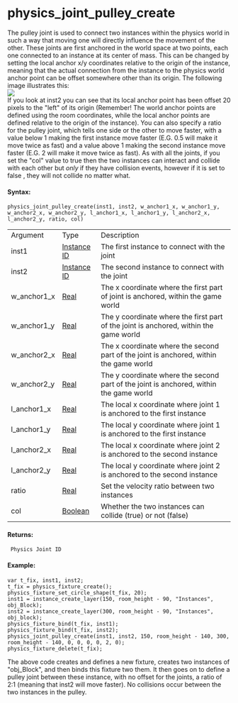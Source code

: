 # physics_joint_pulley_create

The pulley joint is used to connect two instances within the physics
world in such a way that moving one will directly influence the movement
of the other. These joints are first anchored in the world space at two
points, each one connected to an instance at its center of mass. This
can be changed by setting the local anchor x/y coordinates relative to
the origin of the instance, meaning that the actual connection from the
instance to the physics world anchor point can be offset somewhere other
than its origin. The following image illustrates this:  
![](https://gms.magecorn.com/Manual/assets/Images/Scripting_Reference/GML/Reference/Physics/pulley_joint_image.png)  
If you look at inst2 you can see that its local anchor point has been
offset 20 pixels to the "left" of its origin (Remember! The world anchor
points are defined using the room coordinates, while the local anchor
points are defined relative to the origin of the instance). You can also
specify a ratio for the pulley joint, which tells one side or the other
to move faster, with a value below 1 making the first instance move
faster (E.G. 0.5 will make it move twice as fast) and a value above 1
making the second instance move faster (E.G. 2 will make it move twice
as fast). As with all the joints, if you set the "col" value to true
then the two instances can interact and collide with each other but
*only* if they have collision events, however if it is set to false ,
they will not collide no matter what.

#### Syntax:

``` gml
physics_joint_pulley_create(inst1, inst2, w_anchor1_x, w_anchor1_y, w_anchor2_x, w_anchor2_y, l_anchor1_x, l_anchor1_y, l_anchor2_x, l_anchor2_y, ratio, col)
```

|             |                                                                                                                       |                                                                                        |
|-------------|-----------------------------------------------------------------------------------------------------------------------|----------------------------------------------------------------------------------------|
| Argument    | Type                                                                                                                  | Description                                                                            |
| inst1       |  [Instance ID](../../../../../GameMaker_Language/GML_Reference/Asset_Management/Instances/Instance_Variables/id)  | The first instance to connect with the joint                                           |
| inst2       |  [Instance ID](../../../../../GameMaker_Language/GML_Reference/Asset_Management/Instances/Instance_Variables/id)  | The second instance to connect with the joint                                          |
| w_anchor1_x |  [Real](../../../../../GameMaker_Language/GML_Overview/Data_Types)                                                | The x coordinate where the first part of joint is anchored, within the game world      |
| w_anchor1_y |  [Real](../../../../../GameMaker_Language/GML_Overview/Data_Types)                                                | The y coordinate where the first part of the joint is anchored, within the game world  |
| w_anchor2_x |  [Real](../../../../../GameMaker_Language/GML_Overview/Data_Types)                                                | The x coordinate where the second part of the joint is anchored, within the game world |
| w_anchor2_y |  [Real](../../../../../GameMaker_Language/GML_Overview/Data_Types)                                                | The y coordinate where the second part of the joint is anchored, within the game world |
| l_anchor1_x |  [Real](../../../../../GameMaker_Language/GML_Overview/Data_Types)                                                | The local x coordinate where joint 1 is anchored to the first instance                 |
| l_anchor1_y |  [Real](../../../../../GameMaker_Language/GML_Overview/Data_Types)                                                | The local y coordinate where joint 1 is anchored to the first instance                 |
| l_anchor2_x |  [Real](../../../../../GameMaker_Language/GML_Overview/Data_Types)                                                | The local x coordinate where joint 2 is anchored to the second instance                |
| l_anchor2_y |  [Real](../../../../../GameMaker_Language/GML_Overview/Data_Types)                                                | The local y coordinate where joint 2 is anchored to the second instance                |
| ratio       |  [Real](../../../../../GameMaker_Language/GML_Overview/Data_Types)                                                | Set the velocity ratio between two instances                                           |
| col         |  [Boolean](../../../../../GameMaker_Language/GML_Overview/Data_Types)                                             | Whether the two instances can collide (true) or not (false)                            |

#### Returns:

``` gml
 Physics Joint ID
```

#### Example:

``` gml
var t_fix, inst1, inst2;
t_fix = physics_fixture_create();
physics_fixture_set_circle_shape(t_fix, 20);
inst1 = instance_create_layer(150, room_height - 90, "Instances", obj_Block);
inst2 = instance_create_layer(300, room_height - 90, "Instances", obj_block);
physics_fixture_bind(t_fix, inst1);
physics_fixture_bind(t_fix, inst2);
physics_joint_pulley_create(inst1, inst2, 150, room_height - 140, 300, room_height - 140, 0, 0, 0, 0, 2, 0);
physics_fixture_delete(t_fix);
```

The above code creates and defines a new fixture, creates two instances
of "obj_Block", and then binds this fixture two them. It then goes on to
define a pulley joint between these instance, with no offset for the
joints, a ratio of 2:1 (meaning that inst2 will move faster). No
collisions occur between the two instances in the pulley.
